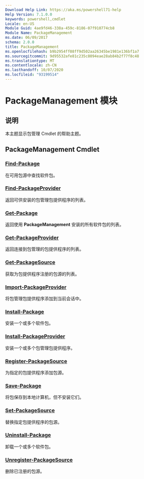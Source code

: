 ```yaml
---
Download Help Link: https://aka.ms/powershell71-help
Help Version: 7.1.0.0
keywords: powershell,cmdlet
Locale: en-US
Module Guid: 4ae9fd46-338a-459c-8186-07f910774cb8
Module Name: PackageManagement
ms.date: 06/09/2017
schema: 2.0.0
title: PackageManagement
ms.openlocfilehash: b9b2954ff08ff9d502aa26345be1981e136bf1a7
ms.sourcegitcommit: 9d95532afe81c235c8094eae28ab84b2f77f8c48
ms.translationtype: MT
ms.contentlocale: zh-CN
ms.lasthandoff: 10/07/2020
ms.locfileid: "93199514"
---
```

# PackageManagement 模块

## 说明

本主题显示包管理 Cmdlet 的帮助主题。

## PackageManagement Cmdlet

### [Find-Package](Find-Package.md)
在可用包源中查找软件包。

### [Find-PackageProvider](Find-PackageProvider.md)
返回可供安装的包管理包提供程序的列表。

### [Get-Package](Get-Package.md)
返回使用 **PackageManagement** 安装的所有软件包的列表。

### [Get-PackageProvider](Get-PackageProvider.md)
返回连接到包管理的包提供程序的列表。

### [Get-PackageSource](Get-PackageSource.md)
获取为包提供程序注册的包源的列表。

### [Import-PackageProvider](Import-PackageProvider.md)
将包管理包提供程序添加到当前会话中。

### [Install-Package](Install-Package.md)
安装一个或多个软件包。

### [Install-PackageProvider](Install-PackageProvider.md)
安装一个或多个包管理包提供程序。

### [Register-PackageSource](Register-PackageSource.md)
为指定的包提供程序添加包源。

### [Save-Package](Save-Package.md)
将包保存到本地计算机，但不安装它们。

### [Set-PackageSource](Set-PackageSource.md)
替换指定包提供程序的包源。

### [Uninstall-Package](Uninstall-Package.md)
卸载一个或多个软件包。

### [Unregister-PackageSource](Unregister-PackageSource.md)
删除已注册的包源。

